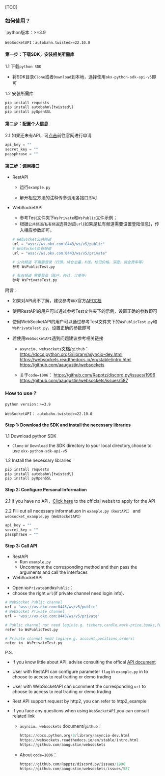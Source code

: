 [TOC]

### 如何使用？

`python版本：>=3.9

`WebSocketAPI：autobahn.twisted>=22.10.0`

#### 第一步：下载SDK，安装相关所需库

1.1 下载`python SDK`

* 将SDK目录`Clone`或者`Download`到本地，选择使用`okx-python-sdk-api-v5`即可

1.2 安装所需库

```python
pip install requests
pip install autobahn\[twisted\]
pip install pyOpenSSL
```

#### 第二步：配置个人信息

2.1 如果还未有API，可[点击](https://www.okx.com/account/users/myApi)前往官网进行申请

```python
api_key = ""
secret_key = ""
passphrase = ""
```

#### 第三步：调用接口

* RestAPI

  * 运行`example.py`

  * 解开相应方法的注释传参调用各接口即可

* WebSocketAPI
  * 参考Test文件夹下`WsPrivate`和`WsPublic`文件示例；
  * 根据`公共频道`/`私有频道`选择对应`url`(如果是私有频道需要设置登陆信息)，传入相应参数即可。

  ```python
  # WebSocket公共频道
  url = "wss://ws.okx.com:8443/ws/v5/public"
  # WebSocket私有频道
  url = "wss://ws.okx.com:8443/ws/v5/private"
  ```

  ```python
  # 公共频道 不需要登录（行情，持仓总量，K线，标记价格，深度，资金费率等）
  参考 WsPublicTest.py
  
  # 私有频道 需要登录（账户，持仓，订单等）
  参考 WsPrivateTest.py
  ```

附言：

* 如果对API尚不了解，建议参考`OKX`官方[API文档](https://www.okx.com/docs-v5/zh/)

* 使用RestAPI的用户可以通过参考Test文件夹下的示例，设置正确的参数即可

* 使用WebSocketAPI的用户可以通过参考Test文件夹下的`WsPublicTest.py`和`WsPrivateTest.py`，设置正确的参数即可

* 若使用`WebSocketAPI`遇到问题建议参考相关链接

  * `asyncio`、`websockets`文档/`github`：
        https://docs.python.org/3/library/asyncio-dev.html
        https://websockets.readthedocs.io/en/stable/intro.html
        https://github.com/aaugustin/websockets

  * 关于`code=1006`：
        https://github.com/Rapptz/discord.py/issues/1996
        https://github.com/aaugustin/websockets/issues/587



### How to use ?

`python version：>=3.9`

`WebSocketAPI： autobahn.twisted>=22.10.0`

#### Step 1: Download the SDK and install the necessary libraries

1.1 Download python SDK 

- `Clone` or `Download` the SDK directory to your local directory,choose to use `okx-python-sdk-api-v5`

1.2 Install the necessary libraries

```python
pip install requests
pip install autobahn\[twisted\]
pip install pyOpenSSL
```

#### Step 2: Configure Personal Information

2.1 If you have no API，[Click here](https://www.okx.com/account/users/myApi) to the official websit to apply for the API

2.2 Fill out all necessary informatiuon in `example.py（RestAPI）`  and `websocket_example.py（WebSocketAPI）`

```python 
api_key = ""
secret_key = ""
passphrase = ""
```

#### Step 3: Call API 

- RestAPI
  - Run `example.py`
  - Uncomment the corresponding method and then pass the arguments and call the interfaces
- WebSocketAPI
 * Open `WsPrivate`and`WsPublic`；
 * choose the right `url`(if private channel need login info).

 ```python
 # WebSocket Public channel
 url = "wss://ws.okx.com:8443/ws/v5/public"
 # WebSocket Private channel
 url = "wss://ws.okx.com:8443/ws/v5/private"
 ```

 ```python
 # Public channel not need login(e.g. tickers,candle,mark-price,books,funding-rate)
 refer to WsPublicTest.py

 # Private channel nedd login(e.g. account,positions,orders)
 refer to  WsPrivateTest.py
 ```

P.S. 

- If  you know little about API, advise consulting the  offical [API document](https://www.okx.com/docs-v5/en/)

- User with RestAPI can configure parameter `flag` in `example.py` in  to choose to access to real trading or demo trading 

- User with WebSocketAPI can ucomment the corresponding `url`  to choose to access to real trading or demo trading 

- Rest API support request by http2, you can refer to http2_example  

- If you face any questions when using `WebSocketAPI`,you can consult related link

  - `asyncio`、`websockets` document/`github`：

    ```python 
    https://docs.python.org/3/library/asyncio-dev.html
    https://websockets.readthedocs.io/en/stable/intro.html
    https://github.com/aaugustin/websockets
    ```

  - About `code=1006`：

    ```python 
    https://github.com/Rapptz/discord.py/issues/1996
    https://github.com/aaugustin/websockets/issues/587
    ```

    

